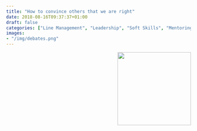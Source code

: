 ```yaml
---
title: "How to convince others that we are right"
date: 2018-08-16T09:37:37+01:00
draft: false
categories: ["Line Management", "Leadership", "Soft Skills", "Mentoring"]
images:
- "/img/debates.png"
---
```


<img src='/img/debates.png' style='float:right; width:200px;margin-left:15px'/>

<div style='clear:both'></div>
<!--more-->

